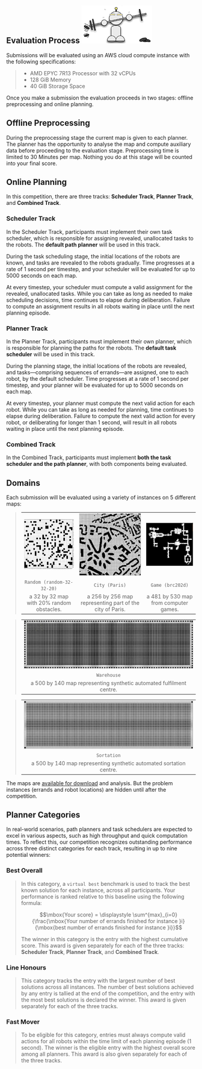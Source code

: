 ## Evaluation Process ![r2](./external_page_resource/robots/r12_s.png)

Submissions will be evaluated using an AWS cloud compute instance with the following specifications:

> - AMD EPYC 7R13 Processor with 32 vCPUs
> - 128 GiB Memory
> - 40 GiB Storage Space

Once you make a submission the evaluation proceeds in two stages: offline preprocessing and online planning. 

## Offline Preprocessing
During the preprocessing stage the current map is given to each planner. The planner has the opportunity to analyse the map and compute auxiliary data before proceeding to the evaluation stage. Preprocessing time is limited to 30 Minutes per map. Nothing you do at this stage will be counted into your final score.
## Online Planning

In this competition, there are three tracks: **Scheduler Track**, **Planner Track**, and **Combined Track**.

### Scheduler Track
In the Scheduler Track, participants must implement their own task scheduler, which is responsible for assigning revealed, unallocated tasks to the robots. The **default path planner** will be used in this track.

During the task scheduling stage, the initial locations of the robots are known, and tasks are revealed to the robots gradually. Time progresses at a rate of 1 second per timestep, and your scheduler will be evaluated for up to 5000 seconds on each map.

At every timestep, your scheduler must compute a valid assignment for the revealed, unallocated tasks. While you can take as long as needed to make scheduling decisions, time continues to elapse during deliberation. Failure to compute an assignment results in all robots waiting in place until the next planning episode.

### Planner Track
In the Planner Track, participants must implement their own planner, which is responsible for planning the paths for the robots. The **default task scheduler** will be used in this track.

During the planning stage, the initial locations of the robots are revealed, and tasks—comprising sequences of errands—are assigned, one to each robot, by the default scheduler. Time progresses at a rate of 1 second per timestep, and your planner will be evaluated for up to 5000 seconds on each map.

At every timestep, your planner must compute the next valid action for each robot. While you can take as long as needed for planning, time continues to elapse during deliberation. Failure to compute the next valid action for every robot, or deliberating for longer than 1 second, will result in all robots waiting in place until the next planning episode.

### Combined Track
In the Combined Track, participants must implement **both the task scheduler and the path planner**, with both components being evaluated.





## Domains
Each submission will be evaluated using a variety of instances on 5 different maps:

>| |   |   |
>|:---:|:---:|:---:|
>|![r](external_page_resource/images/random-32-32-20_s.jpg)|![r](external_page_resource/images/Paris_1_256_s.jpg)|![r](external_page_resource/images/brc202d_s.jpg) |
>|`Random (random-32-32-20)`| `City (Paris)`|`Game (brc202d)`|
>|a 32 by 32 map with 20% random obstacles.| a 256 by 256 map representing part of the city of Paris.|a 481 by 530 map from computer games.|

>| |
>|:---:|
>|![r](external_page_resource/images/warehouse_large_s.jpg)|
>|`Warehouse`|
>|a 500 by 140 map representing synthetic automated fulfilment centre.|

>| |
>|:---:|
>|![r](external_page_resource/images/sortation_large_s.jpg)|
>|`Sortation`|
>|a 500 by 140 map representing synthetic automated sortation centre.|


The maps are [available for download](https://github.com/MAPF-Competition/Start-Kit/tree/main/example_problems) and analysis. But the problem instances (errands and robot locations) are hidden until after the competition.

## Planner Categories

In real-world scenarios, path planners and task schedulers are expected to excel in various aspects, such as high throughput and quick computation times. To reflect this, our competition recognizes outstanding performance across three distinct categories for each track, resulting in up to nine potential winners:

### Best Overall
> In this category, a `virtual best` benchmark is used to track the best known solution for each instance, across all participants. Your performance is ranked relative to this baseline using the following formula:
>
> $$\mbox{Your score} = \displaystyle \sum^{max}_{i=0}{\frac{\mbox{Your number of errands finished for instance }i}{\mbox{best number of errands finished for instance }i}}$$
>
> The winner in this category is the entry with the highest cumulative score. This award is given separately for each of the three tracks: **Scheduler Track**, **Planner Track**, and **Combined Track**.

### Line Honours
> This category tracks the entry with the largest number of best solutions across all instances. The number of best solutions achieved by any entry is tallied at the end of the competition, and the entry with the most best solutions is declared the winner. This award is given separately for each of the three tracks.

### Fast Mover
> To be eligible for this category, entries must always compute valid actions for all robots within the time limit of each planning episode (1 second). The winner is the eligible entry with the highest overall score among all planners. This award is also given separately for each of the three tracks.

